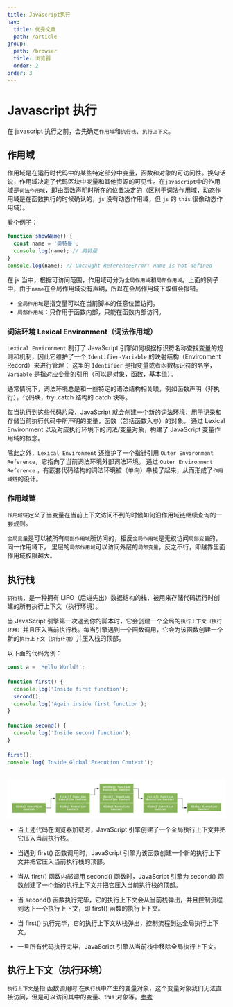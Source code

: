 ```yaml
---
title: Javascript执行
nav:
  title: 优秀文章
  path: /article
group:
  path: /browser
  title: 浏览器
  order: 2
order: 3
---
```


# Javascript 执行

在 javascript 执行之前，会先确定`作用域`和`执行栈`、`执行上下文`。

## 作用域

作用域是在运行时代码中的某些特定部分中变量，函数和对象的可访问性。换句话说，作用域决定了代码区块中变量和其他资源的可见性。在`javascript`中的作用域是`词法作用域`，即由函数声明时所在的位置决定的（区别于词法作用域，动态作用域是在函数执行的时候确认的，`js` 没有动态作用域，但 `js` 的 `this` 很像动态作用域）。

看个例子：

```js
function showName() {
  const name = '奥特曼';
  console.log(name); // 奥特曼
}
console.log(name); // Uncaught ReferenceError: name is not defined
```

在 js 当中，根据可访问范围，作用域可分为`全局作用域`和`局部作用域`。上面的例子中，由于`name`在全局作用域没有声明，所以在全局作用域下取值会报错。

- `全局作用域`是指变量可以在当前脚本的任意位置访问。
- `局部作用域`：只作用于函数内部，只能在函数内部访问。

### 词法环境 Lexical Environment（词法作用域）

`Lexical Environment` 制订了 JavaScript 引擎如何根据标识符名称查找变量的规则和机制，因此它维护了一个 `Identifier-Variable` 的映射结构（Environment Record）来进行管理： 这里的 `Identifier` 是指变量或者函数标识符的名字，`Variable` 是指对应变量的引用（可以是对象，函数，基本值）。

通常情况下，词法环境总是和一些特定的语法结构相关联，例如函数声明（非执行），代码块，try..catch 结构的 catch 块等。

每当执行到这些代码片段，JavaScript 就会创建一个新的词法环境，用于记录和存储当前执行代码中所声明的变量，函数（包括函数入参）的对象。 通过 Lexical Environment 以及对应执行环境下的词法/变量对象，构建了 JavaScript 变量作用域的概念。

除此之外，`Lexical Environment` 还维护了一个指针引用 `Outer Environment Reference`，它指向了当前词法环境外部词法环境。 通过 `Outer Environment Reference` ，有嵌套代码结构的词法环境被（单向）串接了起来，从而形成了`作用域链`的设计。

### 作用域链

`作用域链`定义了当变量在当前上下文访问不到的时候如何沿作用域链继续查询的一套规则。

`全局变量`是可以被所有`局部作用域`所访问的，相反`全局作用域`是无权访问`局部变量`的，同一作用域下， 里层的`局部作用域`可以访问外层的`局部变量`，反之不行，即越靠里面作用域权限越大。

## 执行栈

`执行栈`，是一种拥有 LIFO（后进先出）数据结构的栈，被用来存储代码运行时创建的所有执行上下文（执行环境）。

当 JavaScript 引擎第一次遇到你的脚本时，它会创建一个全局的`执行上下文（执行环境）`并且压入当前执行栈。每当引擎遇到一个函数调用，它会为该函数创建一个新的`执行上下文（执行环境）`并压入栈的顶部。

以下面的代码为例：

```js
const a = 'Hello World!';

function first() {
  console.log('Inside first function');
  second();
  console.log('Again inside first function');
}

function second() {
  console.log('Inside second function');
}

first();
console.log('Inside Global Execution Context');
```

<br />
<img src="./image/stack.png" />

- 当上述代码在浏览器加载时，JavaScript 引擎创建了一个全局执行上下文并把它压入当前执行栈。

- 当遇到 first() 函数调用时，JavaScript 引擎为该函数创建一个新的执行上下文并把它压入当前执行栈的顶部。

- 当从 first() 函数内部调用 second() 函数时，JavaScript 引擎为 second() 函数创建了一个新的执行上下文并把它压入当前执行栈的顶部。

- 当 second() 函数执行完毕，它的执行上下文会从当前栈弹出，并且控制流程到达下一个执行上下文，即 first() 函数的执行上下文。

- 当 first() 执行完毕，它的执行上下文从栈弹出，控制流程到达全局执行上下文。

- 一旦所有代码执行完毕，JavaScript 引擎从当前栈中移除全局执行上下文。

## 执行上下文（执行环境）

`执行上下文`是指 函数调用时 在`执行栈`中产生的变量对象，这个变量对象我们无法直接访问，但是可以访问其中的变量、this 对象等。[参考](https://chenzhuo1024.github.io/tech/js/js-context.html)
